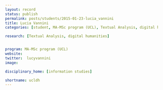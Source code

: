 ```yaml
---
layout: record
status: publish
permalink: posts/students/2015-01-23-lucia_vannini
title: Lucia Vannini
categories: [student, MA-MSc program (UCL), Textual Analysis, digital humanities]

research: [Textual Analysis, digital humanities]


program: MA-MSc program (UCL)
website: 
twitter:  lucyvannini
image: 

disciplinary_home: [information studies]

shortname: ucldh
---
```


